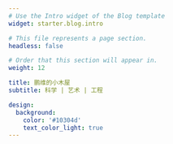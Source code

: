 ```yaml
---
# Use the Intro widget of the Blog template
widget: starter.blog.intro

# This file represents a page section.
headless: false

# Order that this section will appear in.
weight: 12

title: 鹏维的小木屋
subtitle: 科学 | 艺术 | 工程

design:
  background:
    color: '#10304d'
    text_color_light: true
---
```

